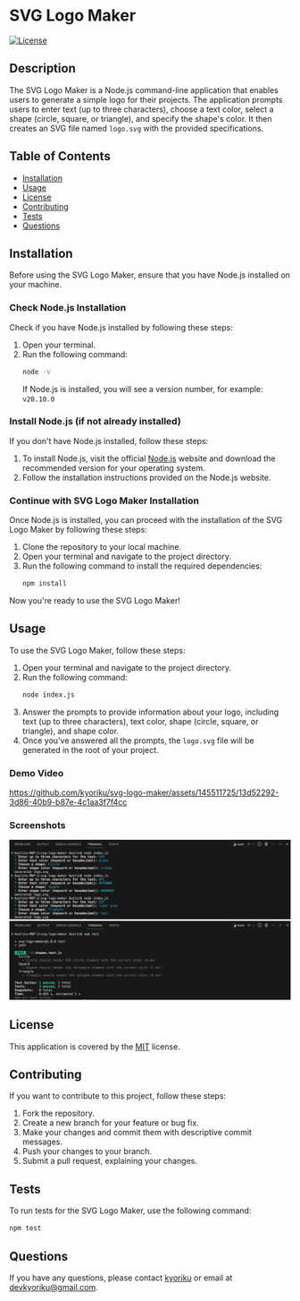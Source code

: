 # SVG Logo Maker

[![License](https://img.shields.io/badge/License-MIT-blue.svg)](https://opensource.org/licenses/MIT)

## Description
The SVG Logo Maker is a Node.js command-line application that enables users to generate a simple logo for their projects. The application prompts users to enter text (up to three characters), choose a text color, select a shape (circle, square, or triangle), and specify the shape's color. It then creates an SVG file named `logo.svg` with the provided specifications.

## Table of Contents
- [Installation](#installation)
- [Usage](#usage)
- [License](#license)
- [Contributing](#contributing)
- [Tests](#tests)
- [Questions](#questions)

## Installation
Before using the SVG Logo Maker, ensure that you have Node.js installed on your machine.

### Check Node.js Installation
Check if you have Node.js installed by following these steps:

1. Open your terminal.
2. Run the following command:
    ```bash
    node -v
    ``` 
    If Node.js is installed, you will see a version number, for example: ` v20.10.0 `

### Install Node.js (if not already installed)
If you don't have Node.js installed, follow these steps:

1. To install Node.js, visit the official [Node.js](https://nodejs.org/) website and download the recommended version for your operating system.
2. Follow the installation instructions provided on the Node.js website.

### Continue with SVG Logo Maker Installation
Once Node.js is installed, you can proceed with the installation of the SVG Logo Maker by following these steps:

1. Clone the repository to your local machine.
2. Open your terminal and navigate to the project directory.
3. Run the following command to install the required dependencies:
    ```bash
    npm install
    ```
Now you're ready to use the SVG Logo Maker!

## Usage
To use the SVG Logo Maker, follow these steps:

1. Open your terminal and navigate to the project directory.
2. Run the following command:
    ```bash
    node index.js
    ```
3. Answer the prompts to provide information about your logo, including text (up to three characters), text color, shape (circle, square, or triangle), and shape color.
4. Once you've answered all the prompts, the `logo.svg` file will be generated in the root of your project.

### Demo Video

https://github.com/kyoriku/svg-logo-maker/assets/145511725/13d52292-3d86-40b9-b87e-4c1aa3f7f4cc

### Screenshots
![Screenshot1](assets/images/svg-logo-maker-1.png)
![Screenshot2](assets/images/svg-logo-maker-2.png)

## License
This application is covered by the [MIT](https://opensource.org/licenses/MIT) license.

## Contributing
If you want to contribute to this project, follow these steps:

1. Fork the repository.
2. Create a new branch for your feature or bug fix.
3. Make your changes and commit them with descriptive commit messages.
4. Push your changes to your branch.
5. Submit a pull request, explaining your changes.

## Tests
To run tests for the SVG Logo Maker, use the following command:
```bash
npm test
```

## Questions
If you have any questions, please contact [kyoriku](https://github.com/kyoriku) or email at devkyoriku@gmail.com.
